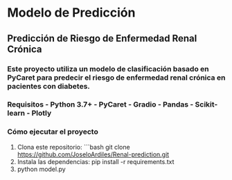 # Modelo de Predicción 
 ## Predicción de Riesgo de Enfermedad Renal Crónica  
 ### Este proyecto utiliza un modelo de clasificación basado en PyCaret para predecir el riesgo de enfermedad renal crónica en pacientes con diabetes.  
 ### Requisitos  - Python 3.7+ - PyCaret - Gradio - Pandas - Scikit-learn - Plotly  
 ### Cómo ejecutar el proyecto  
 1. Clona este repositorio: ```bash    git clone https://github.com/JoseloArdiles/Renal-prediction.git
 2. Instala las dependencias: pip install -r requirements.txt
 3. python model.py





